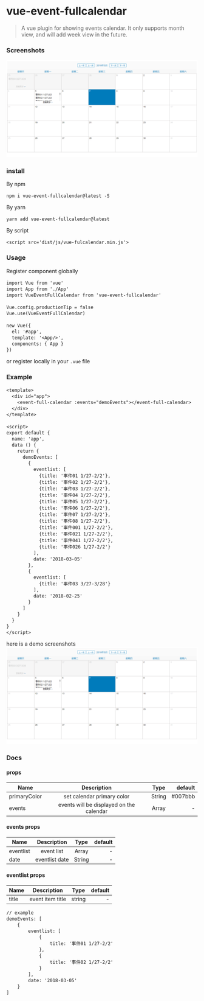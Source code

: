 # vue-event-fullcalendar

> A vue plugin for showing events calendar. It only supports month view, and will add week view in the future.

### Screenshots

![screenshots.png](screenshots.png)

### install

By npm
```
npm i vue-event-fullcalendar@latest -S
```
By yarn
```
yarn add vue-event-fullcalendar@latest
```
By script
```
<script src='dist/js/vue-fulcalendar.min.js'>
```

### Usage

Register component globally

```
import Vue from 'vue'
import App from './App'
import VueEventFullCalendar from 'vue-event-fullcalendar'

Vue.config.productionTip = false
Vue.use(VueEventFullCalendar)

new Vue({
  el: '#app',
  template: '<App/>',
  components: { App }
})

```

or register locally in your `.vue` file

### Example

```
<template>
  <div id="app">
    <event-full-calendar :events="demoEvents"></event-full-calendar>
  </div>
</template>

<script>
export default {
  name: 'app',
  data () {
    return {
      demoEvents: [
        {
          eventlist: [
            {title: '事件01 1/27-2/2'},
            {title: '事件02 1/27-2/2'},
            {title: '事件03 1/27-2/2'},
            {title: '事件04 1/27-2/2'},
            {title: '事件05 1/27-2/2'},
            {title: '事件06 1/27-2/2'},
            {title: '事件07 1/27-2/2'},
            {title: '事件08 1/27-2/2'},
            {title: '事件001 1/27-2/2'},
            {title: '事件021 1/27-2/2'},
            {title: '事件041 1/27-2/2'},
            {title: '事件026 1/27-2/2'}
          ],
          date: '2018-03-05'
        },
        {
          eventlist: [
            {title: '事件03 3/27-3/28'}
          ],
          date: '2018-02-25'
        }
      ]
    }
  }
}
</script>
```

here is a demo screenshots
![screenshots.png](screenshots.png)

### Docs

#### props

| Name        | Description           | Type           | default |
| -------------|:-------------:|:-------------:| -----:|
| primaryColor     | set calendar primary color | String | #007bbb |
| events      | events will be displayed on the calendar | Array | - |

#### events props

| Name        | Description           | Type           | default |
| -------------|:-------------:|:-------------:| -----:|
| eventlist     | event list | Array | - |
| date      | eventlist date | String | - |

#### eventlist props

| Name        | Description           | Type           | default |
| -------------|:-------------:|:-------------:| -----:|
| title     | event item title | string | - |

```
// example
demoEvents: [
    {
        eventlist: [
            {
                title: '事件01 1/27-2/2'
            },
            {
                title: '事件02 1/27-2/2'
            }
        ],
        date: '2018-03-05'
    }
]
```